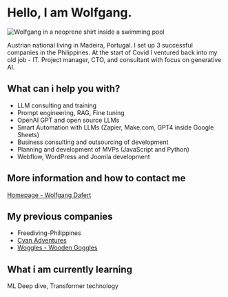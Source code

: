 # Hello, I am Wolfgang.

![Wolfgang in a neoprene shirt inside a swimming pool](https://user-images.githubusercontent.com/42965956/98491087-ae3e5680-226e-11eb-84da-8a8dbb4c7cc7.jpg)

Austrian national living in Madeira, Portugal.
I set up 3 successful companies in the Philippines.
At the start of Covid I ventured back into my old job - IT.
Project manager, CTO, and consultant with focus on generative AI.

## What can i help you with?

  - LLM consulting and training
  - Prompt engineering, RAG, Fine tuning
  - OpenAI GPT and open source LLMs
  - Smart Automation with LLMs (Zapier, Make.com, GPT4 inside Google Sheets)
  - Business consulting and outsourcing of development
  - Planning and development of MVPs (JavaScript and Python)
  - Webflow, WordPress and Joomla development
  
## More information and how to contact me

[Homepage - Wolfgang Dafert](https://www.wolfgangdafert.com/)

## My previous companies
  - Freediving-Philippines
  - [Cyan Adventures](https://www.tripadvisor.com/Attraction_Review-g663539-d6219359-Reviews-Cyan_Adventures-Moalboal_Cebu_Island_Visayas.html)
  - [Woggles - Wooden Goggles](https://www.facebook.com/woodengoggles/)

## What i am currently learning

ML Deep dive, Transformer technology

